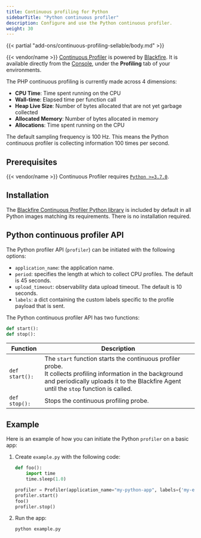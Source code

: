```yaml
---
title: Continuous profiling for Python
sidebarTitle: "Python continuous profiler"
description: Configure and use the Python continuous profiler.
weight: 30
---
```


{{< partial "add-ons/continuous-profiling-sellable/body.md" >}}

{{< vendor/name >}} [Continuous Profiler](./cont-prof.md) is powered by [Blackfire](../../../increase-observability/application-metrics/blackfire.md).
It is available directly from the [Console](/administration/web/_index.md), under the **Profiling** tab of your environments.

The PHP continuous profiling is currently made across 4 dimensions:
- **CPU Time**:  Time spent running on the CPU
- **Wall-time**: Elapsed time per function call
- **Heap Live Size**: Number of bytes allocated that are not yet garbage collected
- **Allocated Memory**: Number of bytes allocated in memory
- **Allocations**: Time spent running on the CPU

The default sampling frequency is 100 Hz. This means the Python continuous profiler is
collecting information 100 times per second.

## Prerequisites

{{< vendor/name >}} Continuous Profiler requires [`Python >=3.7.0`](/languages/python/_index.md).

## Installation

The [Blackfire Continuous Profiler Python library](https://github.com/blackfireio/python-continuous-profiling) is included by default in all
Python images matching its requirements. There is no installation required.

## Python continuous profiler API

The Python profiler API (`profiler`) can be initiated with the following options:

- `application_name`: the application name.
- `period`: specifies the length at which to collect CPU profiles. The default is 45 seconds.
- `upload_timeout`: observability data upload timeout. The default is 10 seconds.
- `labels`: a dict containing the custom labels specific to the profile payload that is sent.

The Python continuous profiler API has two functions:

``` python
def start():
def stop():
```

| Function               | Description |
| ---------------------- | ----------- |
| `def start():`         | The `start` function starts the continuous profiler probe. </br>It collects profiling information in the background and periodically uploads it to the Blackfire Agent until the ``stop`` function is called. |
| `def stop():`          |Stops the continuous profiling probe. |

## Example

Here is an example of how you can initiate the Python `profiler` on a basic app:

1. Create `example.py` with the following code:

   ``` python
   def foo():
       import time
       time.sleep(1.0)

   profiler = Profiler(application_name="my-python-app", labels={'my-extra-label': 'data'})
   profiler.start()
   foo()
   profiler.stop()
   ```

2. Run the app:

   ``` bash
   python example.py
   ```